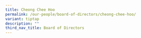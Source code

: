 ```yaml
---
title: Cheong Chee Hoo
permalink: /our-people/board-of-directors/cheong-chee-hoo/
variant: tiptap
description: ""
third_nav_title: Board of Directors
---
```

<p></p>